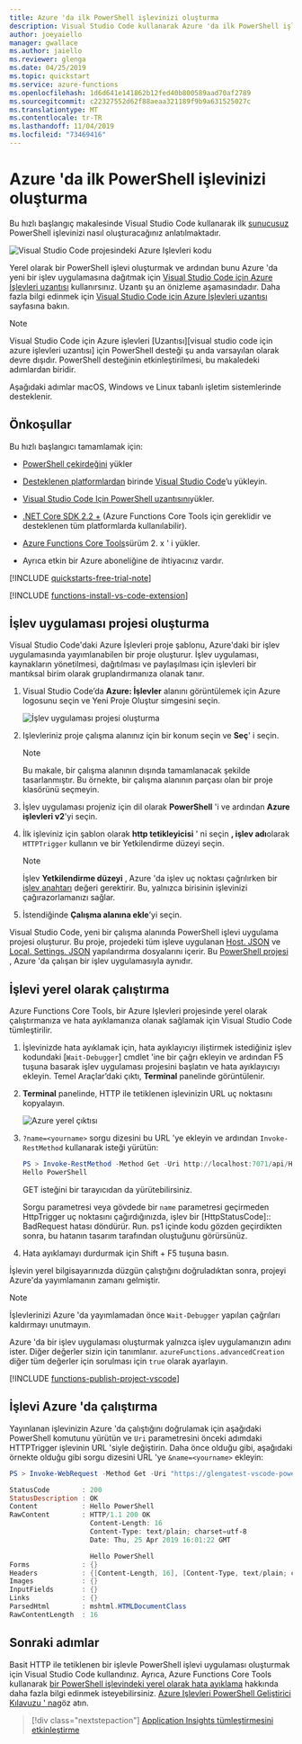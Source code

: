 ```yaml
---
title: Azure 'da ilk PowerShell işlevinizi oluşturma
description: Visual Studio Code kullanarak Azure 'da ilk PowerShell işlevinizi oluşturmayı öğrenin.
author: joeyaiello
manager: gwallace
ms.author: jaiello
ms.reviewer: glenga
ms.date: 04/25/2019
ms.topic: quickstart
ms.service: azure-functions
ms.openlocfilehash: 1d6d641e141862b12fed40b800589aad70af2789
ms.sourcegitcommit: c22327552d62f88aeaa321189f9b9a631525027c
ms.translationtype: MT
ms.contentlocale: tr-TR
ms.lasthandoff: 11/04/2019
ms.locfileid: "73469416"
---
```

# <a name="create-your-first-powershell-function-in-azure"></a>Azure 'da ilk PowerShell işlevinizi oluşturma

Bu hızlı başlangıç makalesinde Visual Studio Code kullanarak ilk [sunucusuz](https://azure.com/serverless) PowerShell işlevinizi nasıl oluşturacağınız anlatılmaktadır.

![Visual Studio Code projesindeki Azure Işlevleri kodu](./media/functions-create-first-function-powershell/powershell-project-first-function.png)

Yerel olarak bir PowerShell işlevi oluşturmak ve ardından bunu Azure 'da yeni bir işlev uygulamasına dağıtmak için [Visual Studio Code için Azure İşlevleri uzantısı] kullanırsınız. Uzantı şu an önizleme aşamasındadır. Daha fazla bilgi edinmek için [Visual Studio Code için Azure İşlevleri uzantısı] sayfasına bakın.

> [!NOTE]  
> Visual Studio Code için Azure işlevleri [Uzantısı][visual studio code için azure işlevleri uzantısı] için PowerShell desteği şu anda varsayılan olarak devre dışıdır. PowerShell desteğinin etkinleştirilmesi, bu makaledeki adımlardan biridir.

Aşağıdaki adımlar macOS, Windows ve Linux tabanlı işletim sistemlerinde desteklenir.

## <a name="prerequisites"></a>Önkoşullar

Bu hızlı başlangıcı tamamlamak için:

* [PowerShell çekirdeğini](/powershell/scripting/install/installing-powershell-core-on-windows) yükler

* [Desteklenen platformlardan](https://code.visualstudio.com/) birinde [Visual Studio Code](https://code.visualstudio.com/docs/supporting/requirements#_platforms)’u yükleyin. 

* [Visual Studio Code Için PowerShell uzantısını](https://marketplace.visualstudio.com/items?itemName=ms-vscode.PowerShell)yükler.

* [.NET Core SDK 2.2 +](https://www.microsoft.com/net/download) (Azure Functions Core Tools için gereklidir ve desteklenen tüm platformlarda kullanılabilir).

* [Azure Functions Core Tools](functions-run-local.md#v2)sürüm 2. x ' i yükler.

* Ayrıca etkin bir Azure aboneliğine de ihtiyacınız vardır.

[!INCLUDE [quickstarts-free-trial-note](../../includes/quickstarts-free-trial-note.md)]

[!INCLUDE [functions-install-vs-code-extension](../../includes/functions-install-vs-code-extension.md)] 

## <a name="create-a-function-app-project"></a>İşlev uygulaması projesi oluşturma

Visual Studio Code'daki Azure İşlevleri proje şablonu, Azure'daki bir işlev uygulamasında yayımlanabilen bir proje oluşturur. İşlev uygulaması, kaynakların yönetilmesi, dağıtılması ve paylaşılması için işlevleri bir mantıksal birim olarak gruplandırmanıza olanak tanır. 

1. Visual Studio Code’da **Azure: İşlevler** alanını görüntülemek için Azure logosunu seçin ve Yeni Proje Oluştur simgesini seçin.

    ![İşlev uygulaması projesi oluşturma](./media/functions-create-first-function-powershell/create-function-app-project.png)

1. Işlevleriniz proje çalışma alanınız için bir konum seçin ve **Seç**' i seçin.

    > [!NOTE]
    > Bu makale, bir çalışma alanının dışında tamamlanacak şekilde tasarlanmıştır. Bu örnekte, bir çalışma alanının parçası olan bir proje klasörünü seçmeyin.

1. İşlev uygulaması projeniz için dil olarak **PowerShell** 'i ve ardından **Azure işlevleri v2**'yi seçin.

1. İlk işleviniz için şablon olarak **http tetikleyicisi** ' ni seçin **, işlev adı**olarak `HTTPTrigger` kullanın ve bir Yetkilendirme düzeyi seçin.

    > [!NOTE]
    > İşlev **Yetkilendirme düzeyi** , Azure 'da işlev uç noktası çağrılırken bir [işlev anahtarı](functions-bindings-http-webhook.md#authorization-keys) değeri gerektirir. Bu, yalnızca birisinin işlevinizi çağırazorlamanızı sağlar.

1. İstendiğinde **Çalışma alanına ekle**’yi seçin.

Visual Studio Code, yeni bir çalışma alanında PowerShell işlevi uygulama projesi oluşturur. Bu proje, projedeki tüm işleve uygulanan [Host. JSON](functions-host-json.md) ve [Local. Settings. JSON](functions-run-local.md#local-settings-file) yapılandırma dosyalarını içerir. Bu [PowerShell projesi](functions-reference-powershell.md#folder-structure) , Azure 'da çalışan bir işlev uygulamasıyla aynıdır.

## <a name="run-the-function-locally"></a>İşlevi yerel olarak çalıştırma

Azure Functions Core Tools, bir Azure Işlevleri projesinde yerel olarak çalıştırmanıza ve hata ayıklamanıza olanak sağlamak için Visual Studio Code tümleştirilir.  

1. İşlevinizde hata ayıklamak için, hata ayıklayıcıyı iliştirmek istediğiniz işlev kodundaki [`Wait-Debugger`] cmdlet 'ine bir çağrı ekleyin ve ardından F5 tuşuna basarak işlev uygulaması projesini başlatın ve hata ayıklayıcıyı ekleyin. Temel Araçlar’daki çıktı, **Terminal** panelinde görüntülenir.

1. **Terminal** panelinde, HTTP ile tetiklenen işlevinizin URL uç noktasını kopyalayın.

    ![Azure yerel çıktısı](./media/functions-create-first-function-powershell/functions-vscode-f5.png)

1. `?name=<yourname>` sorgu dizesini bu URL 'ye ekleyin ve ardından `Invoke-RestMethod` kullanarak isteği yürütün:

    ```powershell
    PS > Invoke-RestMethod -Method Get -Uri http://localhost:7071/api/HttpTrigger?name=PowerShell
    Hello PowerShell
    ```

    GET isteğini bir tarayıcıdan da yürütebilirsiniz.

    Sorgu parametresi veya gövdede bir `name` parametresi geçirmeden HttpTrigger uç noktasını çağırdığınızda, işlev bir [HttpStatusCode]:: BadRequest hatası döndürür. Run. ps1 içinde kodu gözden geçirdikten sonra, bu hatanın tasarım tarafından oluştuğunu görürsünüz.

1. Hata ayıklamayı durdurmak için Shift + F5 tuşuna basın.

İşlevin yerel bilgisayarınızda düzgün çalıştığını doğruladıktan sonra, projeyi Azure'da yayımlamanın zamanı gelmiştir.

> [!NOTE]
> İşlevlerinizi Azure 'da yayımlamadan önce `Wait-Debugger` yapılan çağrıları kaldırmayı unutmayın. 
>
> Azure 'da bir işlev uygulaması oluşturmak yalnızca işlev uygulamanızın adını ister. Diğer değerler sizin için tanımlanır.
> `azureFunctions.advancedCreation` diğer tüm değerler için sorulması için `true` olarak ayarlayın.

[!INCLUDE [functions-publish-project-vscode](../../includes/functions-publish-project-vscode.md)]

## <a name="test"></a>İşlevi Azure 'da çalıştırma

Yayınlanan işlevinizin Azure 'da çalıştığını doğrulamak için aşağıdaki PowerShell komutunu yürütün ve `Uri` parametresini önceki adımdaki HTTPTrigger işlevinin URL 'siyle değiştirin. Daha önce olduğu gibi, aşağıdaki örnekte olduğu gibi sorgu dizesini URL 'ye `&name=<yourname>` ekleyin:

```powershell
PS > Invoke-WebRequest -Method Get -Uri "https://glengatest-vscode-powershell.azurewebsites.net/api/HttpTrigger?code=nrY05eZutfPqLo0som...&name=PowerShell"

StatusCode        : 200
StatusDescription : OK
Content           : Hello PowerShell
RawContent        : HTTP/1.1 200 OK
                    Content-Length: 16
                    Content-Type: text/plain; charset=utf-8
                    Date: Thu, 25 Apr 2019 16:01:22 GMT

                    Hello PowerShell
Forms             : {}
Headers           : {[Content-Length, 16], [Content-Type, text/plain; charset=utf-8], [Date, Thu, 25 Apr 2019 16:01:22 GMT]}
Images            : {}
InputFields       : {}
Links             : {}
ParsedHtml        : mshtml.HTMLDocumentClass
RawContentLength  : 16
```

## <a name="next-steps"></a>Sonraki adımlar

Basit HTTP ile tetiklenen bir işlevle PowerShell işlevi uygulaması oluşturmak için Visual Studio Code kullandınız. Ayrıca, Azure Functions Core Tools kullanarak [bir PowerShell işlevindeki yerel olarak hata ayıklama](functions-debug-powershell-local.md) hakkında daha fazla bilgi edinmek isteyebilirsiniz. [Azure Işlevleri PowerShell Geliştirici Kılavuzu ' na](functions-reference-powershell.md)göz atın.

> [!div class="nextstepaction"]
> [Application Insights tümleştirmesini etkinleştirme](functions-monitoring.md#manually-connect-an-app-insights-resource)

[Azure portal]: https://portal.azure.com
[Azure Functions Core Tools]: functions-run-local.md
[Visual Studio Code için Azure İşlevleri uzantısı]: https://marketplace.visualstudio.com/items?itemName=ms-azuretools.vscode-azurefunctions
[' Wait-Debugger ']: /powershell/module/microsoft.powershell.utility/wait-debugger?view=powershell-6
